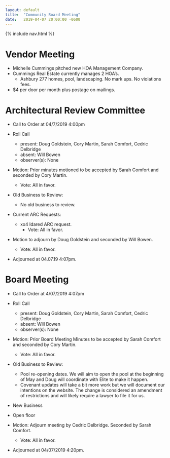 ```yaml
---
layout: default
title:  "Community Board Meeting"
date:   2019-04-07 20:00:00 -0600
---
```


{% include nav.html %}

# Vendor Meeting

- Michelle Cummings pitched new HOA Management Company.
- Cummings Real Estate currently manages 2 HOA’s.
  - Ashbury 277 homes, pool, landscaping. No mark ups. No violations fees.
- $4 per door per month plus postage on mailings.

# Architectural Review Committee

- Call to Order at 04/7/2019 4:00pm
- Roll Call
	- present: Doug Goldstein, Cory Martin, Sarah Comfort, Cedric Delbridge
    - absent: Will Bowen
    - observer(s): None
- Motion: Prior minutes motioned to be accepted by Sarah Comfort and seconded by Cory Martin.
	- Vote: All in favor.

- Old Business to Review:
  - No old business to review.

- Current ARC Requests:
  - xx4 Idared ARC request.
    - Vote: All in favor.

- Motion to adjourn by Doug Goldstein and seconded by Will Bowen.
  - Vote: All in favor.
- Adjourned at 04.07.19 4:07pm.

# Board Meeting

- Call to Order at 4/07/2019 4:07pm
- Roll Call
    - present: Doug Goldstein, Cory Martin, Sarah Comfort, Cedric Delbridge
    - absent: Will Bowen
    - observer(s): None

- Motion: Prior Board Meeting Minutes to be accepted by Sarah Comfort and seconded by Cory Martin.
  - Vote: All in favor.

- Old Business to Review:
  - Pool re-opening dates. We will aim to open the pool at the beginning of
    May and Doug will coordinate with Elite to make it happen.
  - Covenant updates will take a bit more work but we will document our
    intentions on the website. The change is considered an amendment
    of restrictions and will likely require a lawyer to file it for us.
- New Business
- Open floor
- Motion: Adjourn meeting by Cedric Delbridge. Seconded by Sarah Comfort.
  - Vote: All in favor.
- Adjourned at 04/07/2019 4:20pm.
